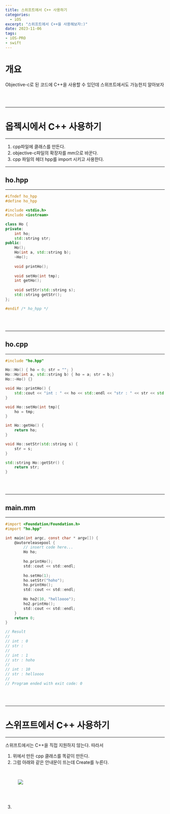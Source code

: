 ```yaml
---
title: 스위프트에서 C++ 사용하기
categories:
  - iOS
excerpt: "스위프트에서 C++을 사용해보자:)"
date: 2023-11-06
tags:
- iOS-PRO
- swift
---
```


# 개요

Objective-c로 된 코드에 C++을 사용할 수 있던데 스위프트에서도 가능한지 알아보자

<br />
<br />

---

# 옵젝시에서 C++ 사용하기

---

1. cpp파일에 클래스를 만든다.
2. objective-c파일의 확장자를 mm으로 바꾼다.
3. cpp 파일의 헤더 hpp를 import 시키고 사용한다.

---

## ho.hpp

---

```cpp
#ifndef ho_hpp
#define ho_hpp

#include <stdio.h>
#include <iostream>

class Ho {
private:
    int ho;
    std::string str;
public:
    Ho();
    Ho(int a, std::string b);
    ~Ho();
    
    void printHo();
    
    void setHo(int tmp);
    int getHo();
    
    void setStr(std::string s);
    std::string getStr();
};

#endif /* ho_hpp */
```

<br />
<br />

---

## ho.cpp

---

```cpp
#include "ho.hpp"

Ho::Ho() { ho = 0; str = ""; }
Ho::Ho(int a, std::string b) { ho = a; str = b;}
Ho::~Ho() {}

void Ho::printHo() {
    std::cout << "int : " << ho << std::endl << "str : " << str << std::endl;
}

void Ho::setHo(int tmp){
    ho = tmp;
}

int Ho::getHo() {
    return ho;
}

void Ho::setStr(std::string s) {
    str = s;
}

std::string Ho::getStr() {
    return str;
}

```

<br />
<br />

---

## main.mm

---

```objective-c
#import <Foundation/Foundation.h>
#import "ho.hpp"

int main(int argc, const char * argv[]) {
    @autoreleasepool {
        // insert code here...
        Ho ho;
        
        ho.printHo();
        std::cout << std::endl;
        
        ho.setHo(1);
        ho.setStr("hoho");
        ho.printHo();
        std::cout << std::endl;
        
        Ho ho2(10, "helloooo");
        ho2.printHo();
        std::cout << std::endl;
    }
    return 0;
}

// Result
//
// int : 0
// str : 
//
// int : 1
// str : hoho
//
// int : 10
// str : helloooo
//
// Program ended with exit code: 0
```


<br />
<br />

---

# 스위프트에서 C++ 사용하기

---

스위프트에서는 C++을 직접 지원하지 않는다. 따라서


1. 위에서 만든 cpp 클래스를 똑같이 만든다.
2. 그럼 아래와 같은 안내문이 뜨는데 Create를 누른다.

<br />

<figure>
	<a href="https://github.com/dq-QQQ/dq-QQQ.github.io/assets/79088896/6d04bc7e-6b31-4784-9936-5e3fd9d3cf23">
		<img src="https://github.com/dq-QQQ/dq-QQQ.github.io/assets/79088896/6d04bc7e-6b31-4784-9936-5e3fd9d3cf23" class="w8" />
	</a>
</figure>

<br />
<br />

3.

